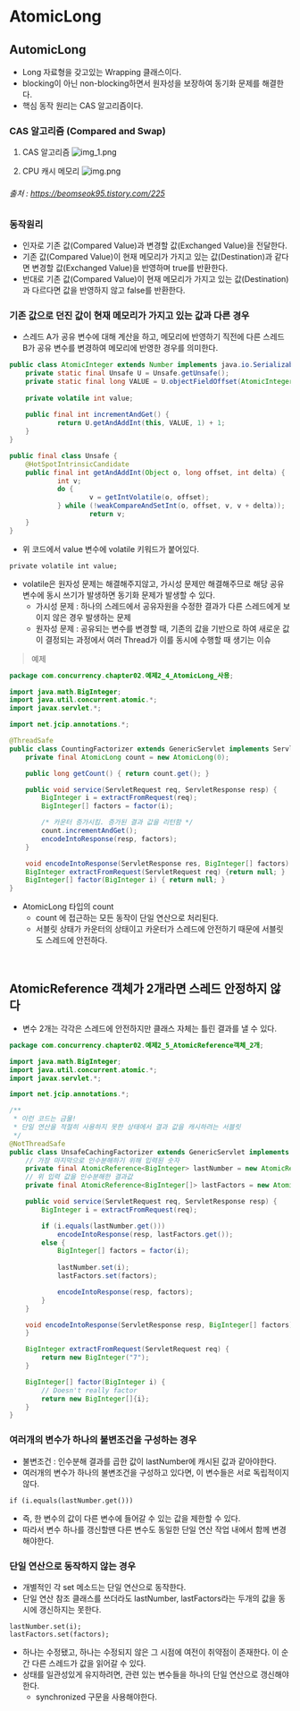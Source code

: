 # AtomicLong

## AutomicLong
- Long 자료형을 갖고있는 Wrapping 클래스이다.
- blocking이 아닌 non-blocking하면서 원자성을 보장하여 동기화 문제를 해결한다.
- 핵심 동작 원리는 CAS 알고리즘이다.

### CAS 알고리즘 (Compared and Swap)

1) CAS 알고리즘
![img_1.png](../image/parallel_003_2.png)

2) CPU 캐시 메모리
![img.png](../image/parallel_003_1.png)

###### 출처 : https://beomseok95.tistory.com/225

### 동작원리
- 인자로 기존 값(Compared Value)과 변경할 값(Exchanged Value)을 전달한다.
- 기존 값(Compared Value)이 현재 메모리가 가지고 있는 값(Destination)과 같다면 변경할 값(Exchanged Value)을 반영하며 true를 반환한다.
- 반대로 기존 값(Compared Value)이 현재 메모리가 가지고 있는 값(Destination)과 다르다면 값을 반영하지 않고 false를 반환한다.

### 기존 값으로 던진 값이 현재 메모리가 가지고 있는 값과 다른 경우
- 스레드 A가 공유 변수에 대해 계산을 하고, 메모리에 반영하기 직전에 다른 스레드 B가 공유 변수를 변경하여 메모리에 반영한 경우를 의미한다.

```java
public class AtomicInteger extends Number implements java.io.Serializable {
    private static final Unsafe U = Unsafe.getUnsafe();
    private static final long VALUE = U.objectFieldOffset(AtomicInteger.class, "value");
    
    private volatile int value;
    
    public final int incrementAndGet() {
            return U.getAndAddInt(this, VALUE, 1) + 1;
    }
}

public final class Unsafe {
    @HotSpotIntrinsicCandidate
    public final int getAndAddInt(Object o, long offset, int delta) {
            int v;
            do {
                    v = getIntVolatile(o, offset);
            } while (!weakCompareAndSetInt(o, offset, v, v + delta));
                    return v;
    }
}
```

- 위 코드에서 value 변수에 volatile 키워드가 붙어있다.
```
private volatile int value;
```

- volatile은 원자성 문제는 해결해주지않고, 가시성 문제만 해결해주므로 해당 공유 변수에 동시 쓰기가 발생하면 동기화 문제가 발생할 수 있다.
  - 가시성 문제 : 하나의 스레드에서 공유자원을 수정한 결과가 다른 스레드에게 보이지 않은 경우 발생하는 문제
  - 원자성 문제 : 공유되는 변수를 변경할 때, 기존의 값을 기반으로 하여 새로운 값이 결정되는 과정에서 여러 Thread가 이를 동시에 수행할 때 생기는 이슈

> 예제 
```java
package com.concurrency.chapter02.예제2_4_AtomicLong_사용;

import java.math.BigInteger;
import java.util.concurrent.atomic.*;
import javax.servlet.*;

import net.jcip.annotations.*;

@ThreadSafe
public class CountingFactorizer extends GenericServlet implements Servlet {
    private final AtomicLong count = new AtomicLong(0);

    public long getCount() { return count.get(); }

    public void service(ServletRequest req, ServletResponse resp) {
        BigInteger i = extractFromRequest(req);
        BigInteger[] factors = factor(i);

        /* 카운터 증가시킴. 증가된 결과 값을 리턴함 */
        count.incrementAndGet();
        encodeIntoResponse(resp, factors);
    }

    void encodeIntoResponse(ServletResponse res, BigInteger[] factors) {}
    BigInteger extractFromRequest(ServletRequest req) {return null; }
    BigInteger[] factor(BigInteger i) { return null; }
}
```

- AtomicLong 타입의 count
  - count 에 접근하는 모든 동작이 단일 연산으로 처리된다.
  - 서블릿 상태가 카운터의 상태이고 카운터가 스레드에 안전하기 때문에 서블릿도 스레드에 안전하다.

<br/>

## AtomicReference 객체가 2개라면 스레드 안정하지 않다

- 변수 2개는 각각은 스레드에 안전하지만 클래스 자체는 틀린 결과를 낼 수 있다.

```java
package com.concurrency.chapter02.예제2_5_AtomicReference객체_2개;

import java.math.BigInteger;
import java.util.concurrent.atomic.*;
import javax.servlet.*;

import net.jcip.annotations.*;

/**
 * 이런 코드는 금물!
 * 단일 연산을 적절히 사용하지 못한 상태에서 결과 값을 캐시하려는 서블릿
 */
@NotThreadSafe
public class UnsafeCachingFactorizer extends GenericServlet implements Servlet {
    // 가장 마지막으로 인수분해하기 위해 입력된 숫자
    private final AtomicReference<BigInteger> lastNumber = new AtomicReference<BigInteger>();
    // 위 입력 값을 인수분해한 결과값
    private final AtomicReference<BigInteger[]> lastFactors = new AtomicReference<BigInteger[]>();

    public void service(ServletRequest req, ServletResponse resp) {
        BigInteger i = extractFromRequest(req);

        if (i.equals(lastNumber.get()))
            encodeIntoResponse(resp, lastFactors.get());
        else {
            BigInteger[] factors = factor(i);
            
            lastNumber.set(i);
            lastFactors.set(factors);

            encodeIntoResponse(resp, factors);
        }
    }

    void encodeIntoResponse(ServletResponse resp, BigInteger[] factors) {
    }

    BigInteger extractFromRequest(ServletRequest req) {
        return new BigInteger("7");
    }

    BigInteger[] factor(BigInteger i) {
        // Doesn't really factor
        return new BigInteger[]{i};
    }
}
```

### 여러개의 변수가 하나의 불변조건을 구성하는 경우 
- 불변조건 : 인수분해 결과를 곱한 값이 lastNumber에 캐시된 값과 같아야한다.
- 여러개의 변수가 하나의 불변조건을 구성하고 있다면, 이 변수들은 서로 독립적이지 않다.

```
if (i.equals(lastNumber.get()))
```

- 즉, 한 변수의 값이 다른 변수에 들어갈 수 있는 값을 제한할 수 있다.
- 따라서 변수 하나를 갱신할땐 다른 변수도 동일한 단일 연산 작업 내에서 함께 변경해야한다.

### 단일 연산으로 동작하지 않는 경우
- 개별적인 각 set 메소드는 단일 연산으로 동작한다.
- 단일 연산 참조 클래스를 쓰더라도 lastNumber, lastFactors라는 두개의 값을 동시에 갱신하지는 못한다.

```
lastNumber.set(i);
lastFactors.set(factors);
```

- 하나는 수정됐고, 하나는 수정되지 않은 그 시점에 여전이 취약점이 존재한다. 이 순간 다른 스레드가 값을 읽어갈 수 있다.
- 상태를 일관성있게 유지하려면, 관련 있는 변수들을 하나의 단일 연산으로 갱신해야한다.
  - synchronized 구문을 사용해야한다.